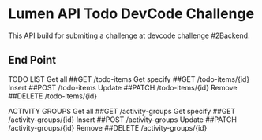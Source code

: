 # Lumen API Todo DevCode Challenge
This API build for submiting a challenge at devcode challenge #2Backend.

## End Point

TODO LIST
Get all
##GET /todo-items
Get specify
##GET /todo-items/{id}
Insert
##POST /todo-items
Update
##PATCH /todo-items/{id}
Remove
##DELETE /todo-items/{id}

ACTIVITY GROUPS
Get all
##GET /activity-groups
Get specify
##GET /activity-groups/{id}
Insert
##POST /activity-groups
Update
##PATCH /activity-groups/{id}
Remove
##DELETE /activity-groups/{id}



